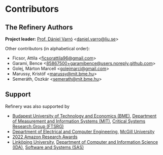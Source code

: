 <!--
  SPDX-FileCopyrightText: 2021-2023 The Refinery Authors <https://refinery.tools/>

  SPDX-License-Identifier: EPL-2.0
-->

# Contributors

## The Refinery Authors

**Project leader:** [Prof. Dániel Varró](https://liu.se/en/employee/danva91) &lt;daniel.varro@liu.se&gt;

Other contributors (in alphabetical order):

* Ficsor, Attila &lt;ficsorattila96@gmail.com&gt;
* Garami, Bence &lt;85867500+garamibence@users.noreply.github.com&gt;
* Golej, Márton Marcell &lt;golejmarci@gmail.com&gt;
* Marussy, Kristóf &lt;marussy@mit.bme.hu&gt;
* Semeráth, Oszkár &lt;semerath@mit.bme.hu&gt;

## Support

Refinery was also supported by

* [Budapest University of Technology and Economics (BME)](https://www.bme.hu/?language=en), [Department of Measurement and Information Systems (MIT)](https://mit.bme.hu/eng/), [Critical Systems Research Group (FTSRG)](https://ftsrg.mit.bme.hu/en/)
* [Department of Electrical and Computer Engineering](https://www.mcgill.ca/ece/), [McGill University](https://www.mcgill.ca/)
* [2022 Amazon Research Awards](https://www.amazon.science/research-awards/recipients/daniel-varro-fall-2021)
* [Linköping University](https://liu.se/en), [Department of Computer and Information Science (IDA)](https://liu.se/en/organisation/liu/ida), [Software and Systems (SAS)](https://liu.se/en/organisation/liu/ida/sas)
